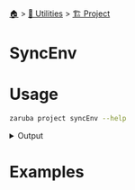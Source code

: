 <!--startTocHeader-->
[🏠](../../README.md) > [🔧 Utilities](../README.md) > [🏗️ Project](README.md)
# SyncEnv
<!--endTocHeader-->

# Usage

<!--startCode-->
```bash
zaruba project syncEnv --help
```
 
<details>
<summary>Output</summary>
 
```````
Update every task's environment

Usage:
  zaruba project syncEnv [projectFile] [flags]

Flags:
  -h, --help   help for syncEnv
```````
</details>
<!--endCode-->

# Examples



<!--startTocSubTopic-->
<!--endTocSubTopic-->